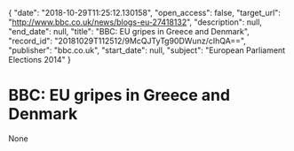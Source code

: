 {
  "date": "2018-10-29T11:25:12.130158", 
  "open_access": false, 
  "target_url": "http://www.bbc.co.uk/news/blogs-eu-27418132", 
  "description": null, 
  "end_date": null, 
  "title": "BBC:  EU gripes in Greece and Denmark", 
  "record_id": "20181029T112512/9McQJTyTg90DWunz/cIhQA==", 
  "publisher": "bbc.co.uk", 
  "start_date": null, 
  "subject": "European Parliament Elections 2014"
}

# BBC:  EU gripes in Greece and Denmark

None
